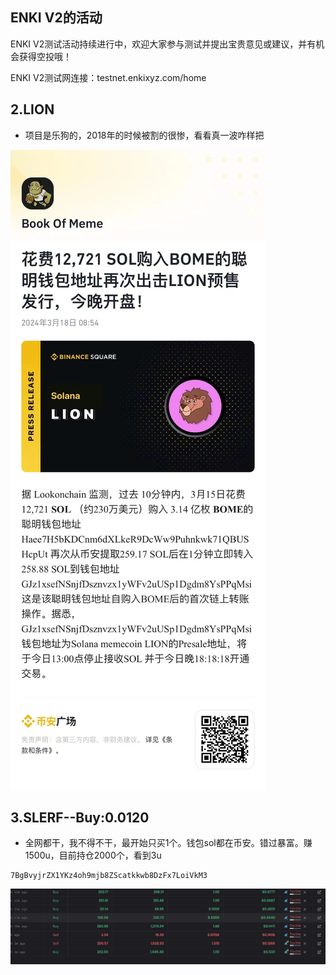 ## ENKI V2的活动

ENKI V2测试活动持续进行中，欢迎大家参与测试并提出宝贵意见或建议，并有机会获得空投哦！

ENKI V2测试网连接：testnet.enkixyz.com/home

## 2.LION

- 项目是乐狗的，2018年的时候被割的很惨，看看真一波咋样把

![0d9869cb513a0731e4770f63cd14506.jpg](0d9869cb513a0731e4770f63cd14506.jpg)

## 3.SLERF--Buy:0.0120

- 全网都干，我不得不干，最开始只买1个。钱包sol都在币安。错过暴富。赚1500u，目前持仓2000个，看到3u

```shell
7BgBvyjrZX1YKz4oh9mjb8ZScatkkwb8DzFx7LoiVkM3
```

![img.png](img.png)